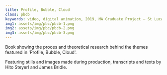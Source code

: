 ```yaml
---
title: Profile, Bubble, Cloud
class: pbcb
keywords: video, digital animation, 2019, MA Graduate Project – St Lucas Antwerp
img1: assets/img/pbc/pbcb-1.png
img2: assets/img/pbc/pbcb-2.png
img3: assets/img/pbc/pbcb-3.png
---
```

Book showing the proces and theoretical research behind the themes featured in 'Profile, Bubble, Cloud'.

Featuring stills and images made during production, transcripts and texts by Hito Steyerl and James Bridle.